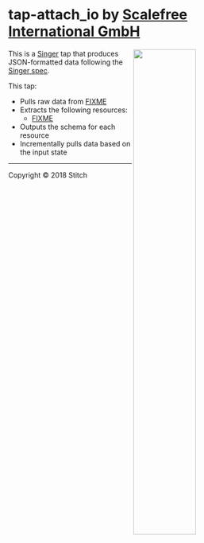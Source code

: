 # tap-attach_io by [Scalefree International GmbH](https://www.scalefree.com)

<img src="https://user-images.githubusercontent.com/108857158/185056464-508d0dd2-c0d7-46b7-8859-f9d0e679fb22.svg" width=50% align=right>

This is a [Singer](https://singer.io) tap that produces JSON-formatted data
following the [Singer
spec](https://github.com/singer-io/getting-started/blob/master/SPEC.md).

This tap:

- Pulls raw data from [FIXME](http://example.com)
- Extracts the following resources:
  - [FIXME](http://example.com)
- Outputs the schema for each resource
- Incrementally pulls data based on the input state

---

Copyright &copy; 2018 Stitch
